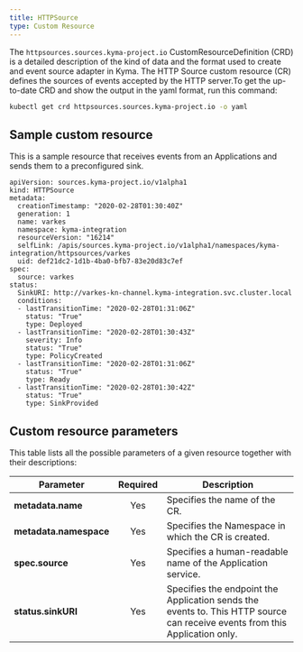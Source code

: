 ```yaml
---
title: HTTPSource
type: Custom Resource
---
```


The `httpsources.sources.kyma-project.io` CustomResourceDefinition (CRD) is a detailed description of the kind of data and the format used to create and event source adapter in Kyma.
The HTTP Source custom resource (CR) defines the sources of events accepted by the HTTP server.To get the up-to-date CRD and show the output in the yaml format, run this command:

```bash
kubectl get crd httpsources.sources.kyma-project.io -o yaml
```

## Sample custom resource

This is a sample resource that receives events from an Applications and sends them to a preconfigured sink.

```
apiVersion: sources.kyma-project.io/v1alpha1
kind: HTTPSource
metadata:
  creationTimestamp: "2020-02-28T01:30:40Z"
  generation: 1
  name: varkes
  namespace: kyma-integration
  resourceVersion: "16214"
  selfLink: /apis/sources.kyma-project.io/v1alpha1/namespaces/kyma-integration/httpsources/varkes
  uid: def21dc2-1d1b-4ba0-bfb7-83e20d83c7ef
spec:
  source: varkes
status:
  SinkURI: http://varkes-kn-channel.kyma-integration.svc.cluster.local
  conditions:
  - lastTransitionTime: "2020-02-28T01:31:06Z"
    status: "True"
    type: Deployed
  - lastTransitionTime: "2020-02-28T01:30:43Z"
    severity: Info
    status: "True"
    type: PolicyCreated
  - lastTransitionTime: "2020-02-28T01:31:06Z"
    status: "True"
    type: Ready
  - lastTransitionTime: "2020-02-28T01:30:42Z"
    status: "True"
    type: SinkProvided
```
##  Custom resource parameters

This table lists all the possible parameters of a given resource together with their descriptions:

| Parameter   |      Required      |  Description |
|----------|:-------------:|------|
| **metadata.name** | Yes | Specifies the name of the CR. |
| **metadata.namespace** | Yes | Specifies the Namespace in which the CR is created. |
| **spec.source** | Yes | Specifies a human-readable name of the Application service. |
| **status.sinkURI** | Yes | Specifies the endpoint the Application sends the events to. This HTTP source can receive events from this Application only. |